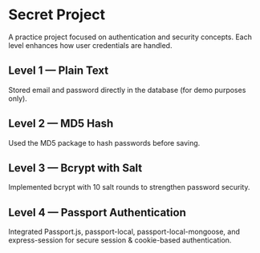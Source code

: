 # Secret Project
A practice project focused on authentication and security concepts. Each level enhances how user credentials are handled.

## Level 1 — Plain Text
Stored email and password directly in the database (for demo purposes only).

## Level 2 — MD5 Hash
Used the MD5 package to hash passwords before saving.

## Level 3 — Bcrypt with Salt
Implemented bcrypt with 10 salt rounds to strengthen password security.

## Level 4 — Passport Authentication
Integrated Passport.js, passport-local, passport-local-mongoose, and express-session for secure session & cookie-based authentication.
